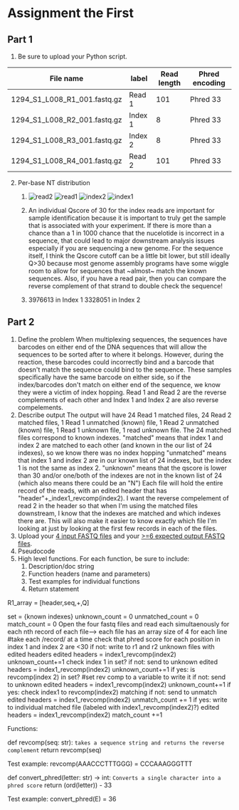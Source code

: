 # Assignment the First

## Part 1
1. Be sure to upload your Python script.

| File name | label | Read length | Phred encoding |
|---|---|---|---|
| 1294_S1_L008_R1_001.fastq.gz | Read 1 | 101 | Phred 33 |
| 1294_S1_L008_R2_001.fastq.gz | Index 1 | 8 | Phred 33 |
| 1294_S1_L008_R3_001.fastq.gz | Index 2 | 8 | Phred 33 |
| 1294_S1_L008_R4_001.fastq.gz | Read 2 | 101 | Phred 33 |

2. Per-base NT distribution
    1. ![read2](https://user-images.githubusercontent.com/70485602/181601893-0cd6748c-49b4-44d8-be24-a2a91d308ffb.png)
![read1](https://user-images.githubusercontent.com/70485602/181601914-85f10e7a-7b4b-4e64-967d-a95c8caff659.png)
![index2](https://user-images.githubusercontent.com/70485602/181601934-58cf008c-19a1-4f93-82ae-ac6b850577a5.png)
![index1](https://user-images.githubusercontent.com/70485602/181601960-85c4790c-cda8-4555-bd18-561a972e85af.png)

    2. An individual Qscore of 30 for the index reads are important for sample identification because it is important to truly get the sample that is associated with your experiment. If there is more than a chance than a 1 in 1000 chance that the nucelotide is incorrect in a sequence, that could lead to major downstream analysis issues especially if you are sequencing a new genome. For the sequence itself, I think the Qscore cutoff can be a little bit lower, but still ideally Q>30 because most genome assembly programs have some wiggle room to allow for sequences that ~almost~ match the known sequences. Also, if you have a read pair, then you can compare the reverse complement of that strand to double check the sequence! 
    3. 3976613 in Index 1
       3328051 in Index 2
    
## Part 2
1. Define the problem
When multiplexing sequences, the sequences have barcodes on either end of the DNA sequences that will allow the sequences to be sorted after to where it belongs. However, during the reaction, these barcodes could incorrectly bind and a barcode that doesn't match the sequence could bind to the sequence. These samples specifically have the same barcode on either side, so if the index/barcodes don't match on either end of the sequence, we know they were a victim of index hopping. Read 1 and Read 2 are the reverse complements of each other and Index 1 and Index 2 are also reverse compelements. 
2. Describe output
The output will have 24 Read 1 matched files, 24 Read 2 matched files, 1 Read 1 unmatched (known) file, 1 Read 2 unmatched (known) file, 1 Read 1 unknown file, 1 read unknown file. The 24 matched files correspond to known indexes. 
"matched" means that index 1 and index 2 are matched to each other (and known in the our list of 24 indexes), so we know there was no index hopping
"unmatched" means that index 1 and index 2 are in our known list of 24 indexes, but the index 1 is not the same as index 2. 
"unknown" means that the qscore is lower than 30 and/or one/both of the indexes are not in the known list of 24 (which also means there could be an "N")
Each file will hold the entire record of the reads, with an edited header that has "header"+_index1_revcomp(index2). I want the reverse compelement of read 2 in the header so that when I'm using the matched files downstream, I know that the indexes are matched and which indexes there are. This will also make it easier to know exactly which file I'm looking at just by looking at the first few records in each of the files. 
3. Upload your [4 input FASTQ files](../TEST-input_FASTQ) and your [>=6 expected output FASTQ files](../TEST-output_FASTQ).
4. Pseudocode
5. High level functions. For each function, be sure to include:
    1. Description/doc string
    2. Function headers (name and parameters)
    3. Test examples for individual functions
    4. Return statement


R1_array = [header,seq,+,Q]

set = {known indexes}
unknown_count = 0
unmatched_count = 0
match_count = 0
Open the four fastq files and read each simultaenously
    for each nth record of each file--> each file has an array size of 4 for each line #take each /record/ at a time
        check that phred score for each position in index 1 and index 2 are <30 
            if not: write to r1 and r2 unknown files with edited headers
                edited headers = index1_revcomp(index2)
                unknown_count+=1
        check index 1 in set?
            if not: send to unknown
                edited headers = index1_revcomp(index2)
                unknown_count+=1
            if yes: is revcomp(index 2) in set?  #set rev comp to a variable to write it
                if not: send to unknown
                    edited headers = index1_revcomp(index2)
                    unknown_count+=1
                if yes: check index1 to revcomp(index2) matching
                    if not: send to unmatch
                        edited headers = index1_revcomp(index2)
                        unmatch_count += 1
                    if yes: write to individual matched file (labeled with index1_revcomp(index2)?)
                        edited headers = index1_revcomp(index2) 
                        match_count +=1 






Functions: 

def revcomp(seq: str): 
    ```takes a sequence string and returns the reverse complement``` 
    return revcomp(seq)

Test example: revcomp(AAACCCTTTGGG) = CCCAAAGGGTTT

def convert_phred(letter: str) -> int:
    ```Converts a single character into a phred score```
    return (ord(letter)) - 33

Test example: convert_phred(E) = 36


